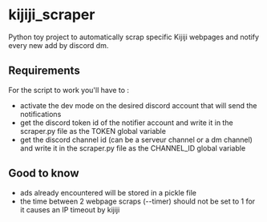 # kijiji_scraper
Python toy project to automatically scrap specific Kijiji webpages and notify every new add by discord dm.


## Requirements
For the script to work you'll have to :
- activate the dev mode on the desired discord account that will send the notifications
- get the discord token id of the notifier account and write it in the scraper.py file as the TOKEN global variable
- get the discord channel id (can be a serveur channel or a dm channel) and write it in the scraper.py file as the CHANNEL_ID global variable

## Good to know
- ads already encountered will be stored in a pickle file
- the time between 2 webpage scraps (--timer) should not be set to 1 for it causes an IP timeout by kijiji

